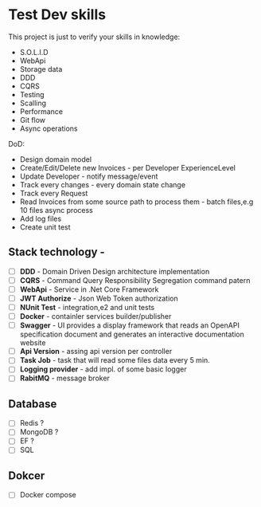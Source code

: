 #  Test Dev skills
 This project is just to verify your skills in knowledge:
- S.O.L.I.D
- WebApi
- Storage data
- DDD
- CQRS
- Testing
- Scalling
- Performance
- Git flow
- Async operations

DoD:
 - Design domain model
 - Create/Edit/Delete new Invoices - per Developer ExperienceLevel
 - Update Developer - notify message/event
 - Track every changes - every domain state change
 - Track every Request
 - Read Invoices from some source path to process them  - batch files,e.g 10 files async process
 - Add log files
 - Create unit test

## Stack technology -
- [ ] **DDD** - Domain Driven Design architecture implementation
- [ ] **CQRS** - Command Query Responsibility Segregation command patern 
- [ ] **WebApi** - Service in .Net Core Framework
- [ ] **JWT Authorize** - Json Web Token authorization
- [ ] **NUnit Test** - integration,e2 and unit tests  
- [ ] **Docker** - containler services builder/publisher
- [ ] **Swagger** - UI provides a display framework that reads an OpenAPI specification document and generates an interactive documentation website 
- [ ] **Api Version** - assing api version per controller
- [ ] **Task Job** - task that will read some files data every 5 min. 
- [ ] **Logging provider** - add impl. of some basic logger
- [ ] **RabitMQ** - message broker

## Database
- [ ] Redis ?
- [ ] MongoDB ?
- [ ] EF ?
- [ ] SQL

## Dokcer
- [ ] Docker compose



